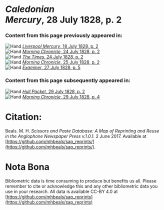 # *Caledonian Mercury*, 28 July 1828, p. 2  
  
### Content from this page previously appeared in:  
![Hand](http://scissorsandpaste.net/wp-content/uploads/2017/06/smallhandpointer.png) [*Liverpool Mercury*, 18 July 1828, p. 2](https://mhbeals.github.io/sap_html/Liverpool-Mercury/Liverpool-Mercury-18-July-1828-p-2)  
![Hand](http://scissorsandpaste.net/wp-content/uploads/2017/06/smallhandpointer.png) [*Morning Chronicle*, 24 July 1828, p. 2](https://mhbeals.github.io/sap_html/Morning-Chronicle/Morning-Chronicle-24-July-1828-p-2)  
![Hand](http://scissorsandpaste.net/wp-content/uploads/2017/06/smallhandpointer.png) [*The Times*, 24 July 1828, p. 2](https://mhbeals.github.io/sap_html/The-Times/The-Times-24-July-1828-p-2)  
![Hand](http://scissorsandpaste.net/wp-content/uploads/2017/06/smallhandpointer.png) [*Morning Chronicle*, 25 July 1828, p. 2](https://mhbeals.github.io/sap_html/Morning-Chronicle/Morning-Chronicle-25-July-1828-p-2)  
![Hand](http://scissorsandpaste.net/wp-content/uploads/2017/06/smallhandpointer.png) [*Examiner*, 27 July 1828, p. 5](https://mhbeals.github.io/sap_html/Examiner/Examiner-27-July-1828-p-5)  
  
### Content from this page subsequently appeared in:  
![Hand](http://scissorsandpaste.net/wp-content/uploads/2017/06/smallhandpointer.png) [*Hull Packet*, 29 July 1828, p. 2](https://mhbeals.github.io/sap_html/Hull-Packet/Hull-Packet-29-July-1828-p-2)  
![Hand](http://scissorsandpaste.net/wp-content/uploads/2017/06/smallhandpointer.png) [*Morning Chronicle*, 29 July 1828, p. 4](https://mhbeals.github.io/sap_html/Morning-Chronicle/Morning-Chronicle-29-July-1828-p-4)  


# Citation: 

Beals. M. H. *Scissors and Paste Database: A Map of Reprinting and Reuse in the Anglophone Newspaper Press v.1.0.1.* 2 June 2017. Available at [https://github.com/mhbeals/sap_reprints/](https://github.com/mhbeals/sap_reprints/). 

# Nota Bona

Bibliometric data is time consuming to produce but benefits us all. Please remember to cite or acknowledge this and any other bibliometric data you use in your research. All data is available CC-BY 4.0 at [https://github.com/mhbeals/sap_reprints](https://github.com/mhbeals/sap_reprints)